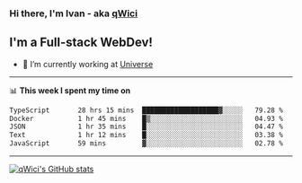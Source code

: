 ### Hi there, I'm Ivan - aka [qWici][website]

## I'm a Full-stack WebDev!
- 🔭 I’m currently working at [Universe][universe]

---

📊 **This week I spent my time on**
<!--START_SECTION:waka-->

```txt
TypeScript       28 hrs 15 mins  ███████████████████▓░░░░░   79.28 %
Docker           1 hr 45 mins    █▒░░░░░░░░░░░░░░░░░░░░░░░   04.93 %
JSON             1 hr 35 mins    █░░░░░░░░░░░░░░░░░░░░░░░░   04.47 %
Text             1 hr 12 mins    █░░░░░░░░░░░░░░░░░░░░░░░░   03.38 %
JavaScript       59 mins         ▓░░░░░░░░░░░░░░░░░░░░░░░░   02.78 %
```

<!--END_SECTION:waka-->

---

[![qWici's GitHub stats](https://github-readme-stats.vercel.app/api?username=qWici)](https://github.com/qWici/github-readme-stats)

[website]: https://devkucher.com
[twitter]: https://twitter.com/KucherDev
[linkedin]: https://www.linkedin.com/in/ivankucher
[universe]: https://universeapps.limited
